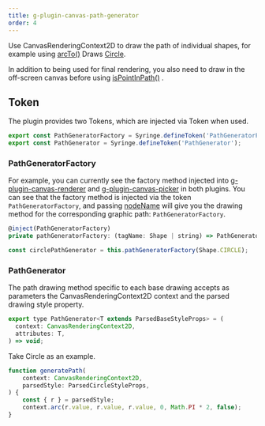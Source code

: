 ```yaml
---
title: g-plugin-canvas-path-generator
order: 4
---
```


Use CanvasRenderingContext2D to draw the path of individual shapes, for example using [arcTo()](https://developer.mozilla.org/zh-CN/docs/Web/API/CanvasRenderingContext2D/arcTo) Draws [Circle](/en/api/basic/circle).

In addition to being used for final rendering, you also need to draw in the off-screen canvas before using [isPointInPath()](https://developer.mozilla.org/zh-CN/docs/Web/API/CanvasRenderingContext2D/isPointInPath) .

## Token

The plugin provides two Tokens, which are injected via Token when used.

```js
export const PathGeneratorFactory = Syringe.defineToken('PathGeneratorFactory');
export const PathGenerator = Syringe.defineToken('PathGenerator');
```

### PathGeneratorFactory

For example, you can currently see the factory method injected into [g-plugin-canvas-renderer](/en/plugins/canvas-renderer) and [g-plugin-canvas-picker](/en/plugins/canvas-picker) in both plugins. You can see that the factory method is injected via the token `PathGeneratorFactory`, and passing [nodeName](/en/api/builtin-objects/node#nodename) will give you the drawing method for the corresponding graphic path: `PathGeneratorFactory`.

```js
@inject(PathGeneratorFactory)
private pathGeneratorFactory: (tagName: Shape | string) => PathGenerator<any>;

const circlePathGenerator = this.pathGeneratorFactory(Shape.CIRCLE);
```

### PathGenerator

The path drawing method specific to each base drawing accepts as parameters the CanvasRenderingContext2D context and the parsed drawing style property.

```js
export type PathGenerator<T extends ParsedBaseStyleProps> = (
  context: CanvasRenderingContext2D,
  attributes: T,
) => void;
```

Take Circle as an example.

```js
function generatePath(
    context: CanvasRenderingContext2D,
    parsedStyle: ParsedCircleStyleProps,
) {
    const { r } = parsedStyle;
    context.arc(r.value, r.value, r.value, 0, Math.PI * 2, false);
}
```
